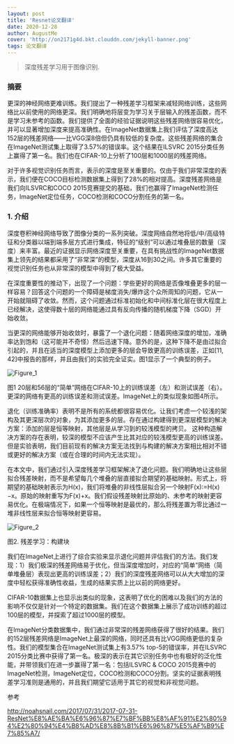 ```yaml
---
layout: post
title: 'Resnet论文翻译'
date: 2020-12-28
author: AugustMe
cover: 'http://on2171g4d.bkt.clouddn.com/jekyll-banner.png'
tags: 论文翻译
---
```


> 深度残差学习用于图像识别.

### 摘要

更深的神经网络更难训练。我们提出了一种残差学习框架来减轻网络训练，这些网络比以前使用的网络更深。我们明确地将层变为学习关于层输入的残差函数，而不是学习未参考的函数。我们提供了全面的经验证据说明这些残差网络很容易优化，并可以显著增加深度来提高准确性。在ImageNet数据集上我们评估了深度高达152层的残差网络——比VGG深8倍但仍具有较低的复杂度。这些残差网络的集合在ImageNet测试集上取得了3.57%的错误率。这个结果在ILSVRC 2015分类任务上赢得了第一名。我们也在CIFAR-10上分析了100层和1000层的残差网络。

对于许多视觉识别任务而言，表示的深度是至关重要的。仅由于我们非常深度的表示，我们便在COCO目标检测数据集上得到了28%的相对提高。深度残差网络是我们向ILSVRC和COCO 2015竞赛提交的基础，我们也赢得了ImageNet检测任务，ImageNet定位任务，COCO检测和COCO分割任务的第一名。

### 1. 介绍

深度卷积神经网络导致了图像分类的一系列突破。深度网络自然地将低/中/高级特征和分类器以端到端多层方式进行集成，特征的“级别”可以通过堆叠层的数量（深度）来丰富。最近的证据显示网络深度至关重要，在具有挑战性的ImageNet数据集上领先的结果都采用了“非常深”的模型，深度从16到30之间。许多其它重要的视觉识别任务也从非常深的模型中得到了极大受益。

在深度重要性的推动下，出现了一个问题：学些更好的网络是否像堆叠更多的层一样容易？回答这个问题的一个障碍是梯度消失/爆炸这个众所周知的问题，它从一开始就阻碍了收敛。然而，这个问题通过标准初始化和中间标准化层在很大程度上已经解决，这使得数十层的网络能通过具有反向传播的随机梯度下降（SGD）开始收敛。

当更深的网络能够开始收敛时，暴露了一个退化问题：随着网络深度的增加，准确率达到饱和（这可能并不奇怪）然后迅速下降。意外的是，这种下降不是由过拟合引起的，并且在适当的深度模型上添加更多的层会导致更高的训练误差，正如[11, 42]中报告的那样，并且由我们的实验完全证实。图1显示了一个典型的例子。

![Figure_1](https://noahsnail.com/images/resnet/Figure_1.jpeg)

图1 20层和56层的“简单”网络在CIFAR-10上的训练误差（左）和测试误差（右）。更深的网络有更高的训练误差和测试误差。ImageNet上的类似现象如图4所示。

退化（训练准确率）表明不是所有的系统都很容易优化。让我们考虑一个较浅的架构及其更深层次的对象，为其添加更多的层。存在通过构建得到更深层模型的解决方案：添加的层是恒等映射，其他层是从学习到的较浅模型的拷贝。 这种构造解决方案的存在表明，较深的模型不应该产生比其对应的较浅模型更高的训练误差。但是实验表明，我们目前现有的解决方案无法找到与构建的解决方案相比相对不错或更好的解决方案（或在合理的时间内无法实现）。

在本文中，我们通过引入深度残差学习框架解决了退化问题。我们明确地让这些层拟合残差映射，而不是希望每几个堆叠的层直接拟合期望的基础映射。形式上，将期望的基础映射表示为H(x)，我们将堆叠的非线性层拟合另一个映射F(x):=H(x)−x。原始的映射重写为F(x)+x。我们假设残差映射比原始的、未参考的映射更容易优化。在极端情况下，如果一个恒等映射是最优的，那么将残差置为零比通过一堆非线性层来拟合恒等映射更容易。

![Figure_2](http://noahsnail.com/images/resnet/Figure_2.jpeg)

图2. 残差学习：构建块

我们在ImageNet上进行了综合实验来显示退化问题并评估我们的方法。我们发现：1）我们极深的残差网络易于优化，但当深度增加时，对应的“简单”网络（简单堆叠层）表现出更高的训练误差；2）我们的深度残差网络可以从大大增加的深度中轻松获得准确性收益，生成的结果实质上比以前的网络更好。

CIFAR-10数据集上也显示出类似的现象，这表明了优化的困难以及我们的方法的影响不仅仅是针对一个特定的数据集。我们在这个数据集上展示了成功训练的超过100层的模型，并探索了超过1000层的模型。

在ImageNet分类数据集中，我们通过非常深的残差网络获得了很好的结果。我们的152层残差网络是ImageNet上最深的网络，同时还具有比VGG网络更低的复杂性。我们的模型集合在ImageNet测试集上有3.57% top-5的错误率，并在ILSVRC 2015分类比赛中获得了第一名。极深的表示在其它识别任务中也有极好的泛化性能，并带领我们在进一步赢得了第一名：包括ILSVRC & COCO 2015竞赛中的ImageNet检测，ImageNet定位，COCO检测和COCO分割。坚实的证据表明残差学习准则是通用的，并且我们期望它适用于其它的视觉和非视觉问题。



参考

http://noahsnail.com/2017/07/31/2017-07-31-ResNet%E8%AE%BA%E6%96%87%E7%BF%BB%E8%AF%91%E2%80%94%E2%80%94%E4%B8%AD%E8%8B%B1%E6%96%87%E5%AF%B9%E7%85%A7/


